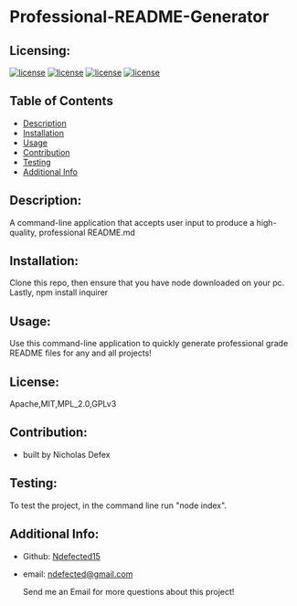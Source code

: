 # Professional-README-Generator

  ## Licensing:
  [![license](https://img.shields.io/badge/license-Apache-blue)](https://shields.io) [![license](https://img.shields.io/badge/license-MIT-blue)](https://shields.io) [![license](https://img.shields.io/badge/license-MPL_2.0-blue)](https://shields.io) [![license](https://img.shields.io/badge/license-GPLv3-blue)](https://shields.io) 
  
  ## Table of Contents 
  - [Description](#description)
  - [Installation](#installation)
  - [Usage](#usage)
  - [Contribution](#contribution)
  - [Testing](#testing)
  - [Additional Info](#additional-info)
  
  ## Description:
  A command-line application that accepts user input to produce a high-quality, professional README.md
  
  ## Installation:
  Clone this repo, then ensure that you have node downloaded on your pc. Lastly, npm install inquirer
  
  ## Usage:
  Use this command-line application to quickly generate professional grade README files for any and all projects!
  
  ## License:
  Apache,MIT,MPL_2.0,GPLv3

  
  ## Contribution:
  - built by Nicholas Defex
  
  ## Testing:
  To test the project, in the command line run "node index".
  
  ## Additional Info:
  - Github: [Ndefected15](https://github.com/Ndefected15)
  - email: ndefected@gmail.com

    Send me an Email for more questions about this project!
  